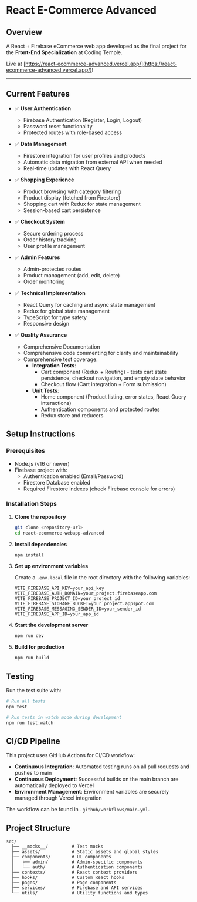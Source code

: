 # React E-Commerce Advanced

## Overview

A React + Firebase eCommerce web app developed as the final project for the **Front-End Specialization** at Coding Temple.

Live at [https://react-ecommerce-advanced.vercel.app/](https://react-ecommerce-advanced.vercel.app/)!

---

## Current Features

- ✅ **User Authentication**
  - Firebase Authentication (Register, Login, Logout)
  - Password reset functionality
  - Protected routes with role-based access

- ✅ **Data Management**
  - Firestore integration for user profiles and products
  - Automatic data migration from external API when needed
  - Real-time updates with React Query

- ✅ **Shopping Experience**
  - Product browsing with category filtering
  - Product display (fetched from Firestore)
  - Shopping cart with Redux for state management
  - Session-based cart persistence

- ✅ **Checkout System**
  - Secure ordering process
  - Order history tracking
  - User profile management

- ✅ **Admin Features**
  - Admin-protected routes
  - Product management (add, edit, delete)
  - Order monitoring

- ✅ **Technical Implementation**
  - React Query for caching and async state management
  - Redux for global state management
  - TypeScript for type safety
  - Responsive design

- ✅ **Quality Assurance**
  - Comprehensive Documentation
  - Comprehensive code commenting for clarity and maintainability
  - Comprehensive test coverage:
    - **Integration Tests**:
      - Cart component (Redux + Routing) - tests cart state persistence, checkout navigation, and empty state behavior
      - Checkout flow (Cart integration + Form submission)
    - **Unit Tests**:
      - Home component (Product listing, error states, React Query interactions)
      - Authentication components and protected routes
      - Redux store and reducers

## Setup Instructions

### Prerequisites

- Node.js (v16 or newer)
- Firebase project with:
  - Authentication enabled (Email/Password)
  - Firestore Database enabled
  - Required Firestore indexes (check Firebase console for errors)

### Installation Steps

1. **Clone the repository**
   ```bash
   git clone <repository-url>
   cd react-ecommerce-webapp-advanced
   ```

2. **Install dependencies**
   ```bash
   npm install
   ```

3. **Set up environment variables**
   
   Create a `.env.local` file in the root directory with the following variables:
   ```
   VITE_FIREBASE_API_KEY=your_api_key
   VITE_FIREBASE_AUTH_DOMAIN=your_project.firebaseapp.com
   VITE_FIREBASE_PROJECT_ID=your_project_id
   VITE_FIREBASE_STORAGE_BUCKET=your_project.appspot.com
   VITE_FIREBASE_MESSAGING_SENDER_ID=your_sender_id
   VITE_FIREBASE_APP_ID=your_app_id
   ```

4. **Start the development server**
   ```bash
   npm run dev
   ```

5. **Build for production**
   ```bash
   npm run build
   ```

## Testing

Run the test suite with:

```bash
# Run all tests
npm test

# Run tests in watch mode during development
npm run test:watch
```

## CI/CD Pipeline

This project uses GitHub Actions for CI/CD workflow:

- **Continuous Integration**: Automated testing runs on all pull requests and pushes to main
- **Continuous Deployment**: Successful builds on the main branch are automatically deployed to Vercel
- **Environment Management**: Environment variables are securely managed through Vercel integration

The workflow can be found in `.github/workflows/main.yml`.

## Project Structure

```
src/
  ├── __mocks__/         # Test mocks
  ├── assets/            # Static assets and global styles
  ├── components/        # UI components
  │   ├── admin/         # Admin-specific components
  │   └── auth/          # Authentication components
  ├── contexts/          # React context providers
  ├── hooks/             # Custom React hooks
  ├── pages/             # Page components
  ├── services/          # Firebase and API services
  └── utils/             # Utility functions and types
```
